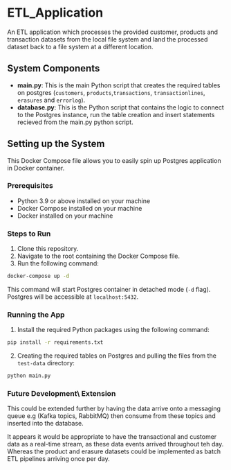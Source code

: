 # ETL_Application
An ETL application which processes the provided customer, products and transaction datasets from the local file system and land the processed dataset back to a file system at a different location. 

## System Components
- **main.py**: This is the main Python script that creates the required tables on postgres (`customers`, `products`,`transactions`, `transactionlines`, `erasures` and `errorlog`).
- **database.py**: This is the Python script that contains the logic to connect to the Postgres instance, run the table creation and insert statements recieved from the main.py python script.

## Setting up the System
This Docker Compose file allows you to easily spin up Postgres application in Docker container. 

### Prerequisites
- Python 3.9 or above installed on your machine
- Docker Compose installed on your machine
- Docker installed on your machine


### Steps to Run
1. Clone this repository.
2. Navigate to the root containing the Docker Compose file.
3. Run the following command:

```bash
docker-compose up -d
```
This command will start Postgres container in detached mode (`-d` flag). Postgres will be accessible at `localhost:5432`.

### Running the App
1. Install the required Python packages using the following command:

```bash
pip install -r requirements.txt
```

2. Creating the required tables on Postgres and pulling the files from the `test-data` directory:

```bash
python main.py
```

### Future Development\ Extension

This could be extended further by having the data arrive onto a messaging queue e.g (Kafka topics, RabbitMQ) then consume from these topics and inserted into the database.

It appears it would be appropriate to have the transactional and customer data as a real-time stream, as these data events arrived throughout teh day. Whereas the product and erasure datasets could be implemented as batch ETL pipelines arriving once per day.